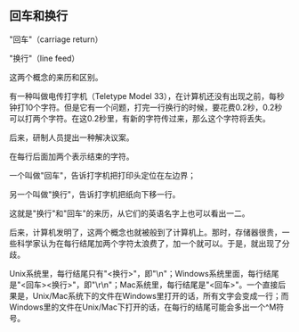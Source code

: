 
## 回车和换行

"回车"（carriage return）

"换行"（line feed）

这两个概念的来历和区别。

有一种叫做电传打字机（Teletype Model 33），在计算机还没有出现之前，每秒钟打10个字符。但是它有一个问题，打完一行换行的时候，要花费0.2秒，0.2秒可以打两个字符。在这0.2秒里，有新的字符传过来，那么这个字符将丢失。

后来，研制人员提出一种解决议案。

在每行后面加两个表示结束的字符。

一个叫做"回车"，告诉打字机把打印头定位在左边界；

另一个叫做"换行"，告诉打字机把纸向下移一行。

这就是"换行"和"回车"的来历，从它们的英语名字上也可以看出一二。

后来，计算机发明了，这两个概念也就被般到了计算机上。那时，存储器很贵，一些科学家认为在每行结尾加两个字符太浪费了，加一个就可以。于是，就出现了分歧。

Unix系统里，每行结尾只有"<换行>"，即"\n"；Windows系统里面，每行结尾是"<回车><换行>"，即"\r\n"；Mac系统里，每行结尾是"<回车>"。一个直接后果是，Unix/Mac系统下的文件在Windows里打开的话，所有文字会变成一行；而Windows里的文件在Unix/Mac下打开的话，在每行的结尾可能会多出一个^M符号。



